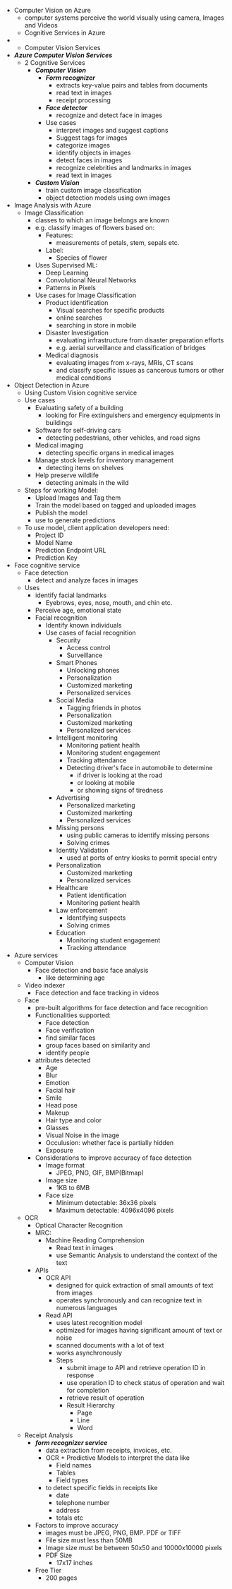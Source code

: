 - Computer Vision on Azure
  - computer systems perceive the world visually using camera, Images and Videos
  - Cognitive Services in Azure
-   - Computer Vision Services
- ***Azure Computer Vision Services***
  - 2 Cognitive Services
    - ***Computer Vision***
      - ***Form recognizer***
        - extracts key-value pairs and tables from documents
        - read text in images
        - receipt processing
      - ***Face detector***
        - recognize and detect face in images
      - Use cases
        - interpret images and suggest captions
        - Suggest tags for images
        - categorize images
        - identify objects in images
        - detect faces in images
        - recognize celebrities and landmarks in images
        - read text in images
    - ***Custom Vision***
      - train custom image classification
      - object detection models using own images
- Image Analysis with Azure
  - Image Classification
    - classes to which an image belongs are known
    - e.g. classify images of flowers based on:
      - Features:
        - measurements of petals, stem, sepals etc.
      - Label:
        - Species of flower
    - Uses Supervised ML:
      - Deep Learning
      - Convolutional Neural Networks
      - Patterns in Pixels
    - Use cases for Image Classification
      - Product identification
        - Visual searches for specific products
        - online searches
        - searching in store in mobile
      - Disaster Investigation
        - evaluating infrastructure from disaster preparation efforts
        - e.g. aerial surveillance and classification of bridges
      - Medical diagnosis
        - evaluating images from x-rays, MRIs, CT scans
        - and classify specific issues as cancerous tumors or other medical conditions
- Object Detection in Azure
  - Using Custom Vision cognitive service
  - Use cases
    - Evaluating safety of a building
      - looking for Fire extinguishers and emergency equipments in buildings
    - Software for self-driving cars
      - detecting pedestrians, other vehicles, and road signs
    - Medical imaging
      - detecting specific organs in medical images
    - Manage stock levels for inventory management
      - detecting items on shelves
    - Help preserve wildlife
      - detecting animals in the wild
  - Steps for working Model:
    - Upload Images and Tag them
    - Train the model based on tagged and uploaded images
    - Publish the model
    - use to generate predictions
  - To use model, client application developers need:
    - Project ID
    - Model Name
    - Prediction Endpoint URL
    - Prediction Key
- Face cognitive service
  - Face detection
    - detect and analyze faces in images
  - Uses
    - identify facial landmarks
      - Eyebrows, eyes, nose, mouth, and chin etc.
    - Perceive age, emotional state
    - Facial recognition 
      - Identify known individuals
      - Use cases of facial recognition
        - Security
          - Access control
          - Surveillance
        - Smart Phones
          - Unlocking phones
          - Personalization
          - Customized marketing
          - Personalized services
        - Social Media
          - Tagging friends in photos
          - Personalization
          - Customized marketing
          - Personalized services
        - Intelligent monitoring
          - Monitoring patient health
          - Monitoring student engagement
          - Tracking attendance
          - Detecting driver's face in automobile to determine 
            - if driver is looking at the road
            - or looking at mobile
            - or showing signs of tiredness
        - Advertising
          - Personalized marketing
          - Customized marketing
          - Personalized services
        - Missing persons
          - using public cameras to identify missing persons
          - Solving crimes
        - Identity Validation
          - used at ports of entry kiosks to permit special entry
        - Personalization
          - Customized marketing
          - Personalized services
        - Healthcare
          - Patient identification
          - Monitoring patient health
        - Law enforcement
          - Identifying suspects
          - Solving crimes
        - Education
          - Monitoring student engagement
          - Tracking attendance
- Azure services
  - Computer Vision
    - Face detection and basic face analysis
      - like determining age
  - Video indexer
    - Face detection and face tracking in videos
  - Face
    - pre-built algorithms for face detection and face recognition
    - Functionalities supported:
      - Face detection
      - Face verification
      - find similar faces
      - group faces based on similarity and 
      - identify people
    - attributes detected
      - Age
      - Blur
      - Emotion
      - Facial hair
      - Smile
      - Head pose
      - Makeup
      - Hair type and color
      - Glasses
      - Visual Noise in the image
      - Occulusion: whether face is partially hidden
      - Exposure
    - Considerations to improve accuracy of face detection
      - Image format
        - JPEG, PNG, GIF, BMP(Bitmap)
      - Image size
        - 1KB to 6MB
      - Face size
        - Minimum detectable: 36x36 pixels
        - Maximum detectable: 4096x4096 pixels
  - OCR
    - Optical Character Recognition
    - MRC: 
      - Machine Reading Comprehension
        - Read text in images
        - use Semantic Analysis to understand the context of the text
    - APIs
      - OCR API
        - designed for quick extraction of small amounts of text from images
        - operates synchronously and can recognize text in numerous languages
      - Read API
        - uses latest recognition model
        - optimized for images having significant amount of text or noise
        - scanned documents with a lot of text
        - works asynchronously
        - Steps
          - submit image to API and retrieve operation ID in response
          - use operation ID to check status of operation and wait for completion
          - retrieve result of operation
          - Result Hierarchy
            - Page
            - Line
            - Word
  - Receipt Analysis
    - ***form recognizer service***
      - data extraction from receipts, invoices, etc.
      - OCR + Predictive Models to interpret the data like
        - Field names
        - Tables
        - Field types
      - to detect specific fields in receipts like
        - date
        - telephone number
        - address
        - totals etc
    - Factors to improve accuracy
      - images must be JPEG, PNG, BMP. PDF or TIFF
      - File size must less than 50MB
      - Image size must be between 50x50 and 10000x10000 pixels
      - PDF Size
        - 17x17 inches
    - Free Tier
      - 200 pages
